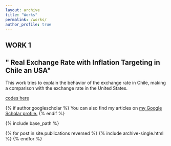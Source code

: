 ```yaml
---
layout: archive
title: "Works"
permalink: /works/
author_profile: true
---
```

 ## WORK 1 
" Real Exchange Rate with Inflation Targeting in Chile an USA"
--- 
This work tries to explain the behavior of the exchange rate in Chile, making a comparison with the exchange rate in the United States.

[codes here](https://github.com/GonzaloQuiroz/Works)

{% if author.googlescholar %}
  You can also find my articles on <u><a href="{{author.googlescholar}}">my Google Scholar profile</a>.</u>
{% endif %}

{% include base_path %}

{% for post in site.publications reversed %}
  {% include archive-single.html %}
{% endfor %}
